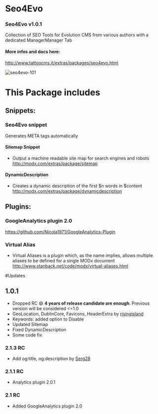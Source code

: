 Seo4Evo
=======
### Seo4Evo v1.0.1

Collection of SEO Tools for Evolution CMS from various authors with a dedicated ManagerManager Tab

#### More infos and docs here:

http://www.tattoocms.it/extras/packages/seo4evo.html

![seo4evo-101](https://user-images.githubusercontent.com/7342798/35049398-2c43ebce-fba0-11e7-84f4-389bc65853a0.png)

# This Package includes   

## Snippets:
### Seo4Evo snippet 
Generates META tags automatically 

#### Sitemap Snippet 
* Output a machine readable site map for search engines and robots
http://modx.com/extras/package/sitemap

#### DynamicDescription
* Creates a dynamic description of the first $n words in $content
http://modx.com/extras/package/dynamicdescription

## Plugins:
### GoogleAnalytics plugin 2.0 
https://github.com/Nicola1971/GoogleAnalytics-Plugin

### Virtual Alias
* Virtual Aliases is a plugin which, as the name implies, allows multiple aliases to be defined for a single MODx document
http://www.stanback.net/code/modx/virtual-aliases.html


 
#Updates
## 1.0.1 
* Dropped RC :smile: **4 years of release candidate are enough**. Previous version will be considered <=1.0
* GeoLocation, DublinCore, Favicons, HeaderExtra by  [risingisland](https://github.com/risingisland)
* Keywords: added option to Disable
* Updated Sitemap
* Fixed DynamicDescription
* Some code fix

### 2.1.3 RC 
* Add og:title, og:description by [Serg28](https://github.com/Serg28)
### 2.1.1 RC 
* Analytics plugin 2.0.1
### 2.1 RC 
* Added GoogleAnalytics plugin 2.0 



